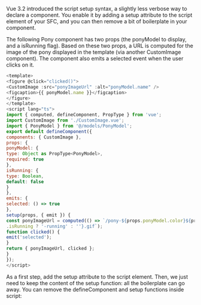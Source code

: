 Vue 3.2 introduced the script setup syntax, a slightly less verbose way to declare a component. You enable it by adding a setup attribute to the script element of your SFC, and you can then remove a bit of boilerplate in your component.

The following Pony component has two props (the ponyModel to display, and a isRunning flag). Based on these two props, a URL is computed for the image of the pony displayed in the template (via another CustomImage component). The component also emits a selected event when the user clicks on it.

```js
<template>
<figure @click="clicked()">
<CustomImage :src="ponyImageUrl" :alt="ponyModel.name" />
<figcaption>{{ ponyModel.name }}</figcaption>
</figure>
</template>
<script lang="ts">
import { computed, defineComponent, PropType } from 'vue';
import CustomImage from './CustomImage.vue';
import { PonyModel } from '@/models/PonyModel';
export default defineComponent({
components: { CustomImage },
props: {
ponyModel: {
type: Object as PropType<PonyModel>,
required: true
},
isRunning: {
type: Boolean,
default: false
}
},
emits: {
selected: () => true
},
setup(props, { emit }) {
const ponyImageUrl = computed(() => `/pony-${props.ponyModel.color}${props
.isRunning ? '-running' : ''}.gif`);
function clicked() {
emit('selected');
}
return { ponyImageUrl, clicked };
}
});
</script>
```

As a first step, add the setup attribute to the script element. Then, we just need to keep the content of the setup function: all the boilerplate can go away. You can remove the defineComponent and setup functions inside script:


